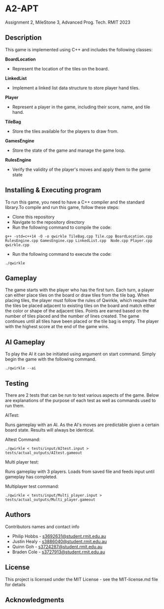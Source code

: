 # A2-APT

Assignment 2, MileStone 3,  Advanced Prog. Tech. RMIT 2023

## Description

This game is implemented using C++ and includes the following classes:

**BoardLocation**
* Represent the location of the tiles on the board.

**LinkedList**
* Implement a linked list data structure to store player hand tiles.

**Player**
* Represent a player in the game, including their score, name, and tile hand.

**TileBag**
* Store the tiles available for the players to draw from.

**GamesEngine**
* Store the state of the game and manage the game loop.

**RulesEngine**
* Verify the validity of the player's moves and apply them to the game state

## Installing & Executing program

To run this game, you need to have a C++ compiler and the standard library.To compile and run this game, follow these steps:

* Clone this repository
* Navigate to the repository directory
* Run the following command to compile the code:
```
g++ -std=c++14 -O -o qwirkle TileBag.cpp Tile.cpp BoardLocation.cpp RulesEngine.cpp GamesEngine.cpp LinkedList.cpp  Node.cpp Player.cpp qwirkle.cpp
```
* Run the following command to execute the code:
```
./qwirkle
```

## Gameplay

The game starts with the player who has the first turn. Each turn, a player can either place tiles on the board or draw tiles from the tile bag. 
When placing tiles, the player must follow the rules of Qwirkle, which require that the tiles be placed adjacent to existing tiles on the board 
and match either the color or shape of the adjacent tiles. Points are earned based on the number of tiles placed and the number of lines created. 
The game continues until all tiles have been placed or the tile bag is empty. The player with the highest score at the end of the game wins.

## AI Gameplay

To play the AI it can be initiated using argument on start command. Simply begin the game with the following command.
```
./qwirkle --ai
```

## Testing

There are 2 tests that can be run to test various aspects of the game. Below are explanations of the purpose of each test
as well as commands used to run them.

AITest: 

Runs gameplay with an AI. As the AI's moves are predictable given a certain board state. Results will always be identical.

AItest Command:
```
./qwirkle < tests/input/AItest.input > tests/actual_outputs/AItest.gameout
```
Multi player test: 

Runs gameplay with 3 players. Loads from saved file and feeds input until gameplay has completed.

Multiplayer test command:
```
./qwirkle < tests/input/Multi_player.input >  tests/actual_outputs/Multi_player.gameout
```


## Authors

Contributors names and contact info

 * Philip Hobbs - s3692631@student.rmit.edu.au
 * Justin Healy - s3886040@student.rmit.edu.au
 * Quinn Goh - s3724287@student.rmit.edu.au
 * Braden Cole - s3727913@student.rmit.edu.au

## License

This project is licensed under the MIT License - see the MIT-license.md file for details

## Acknowledgments


